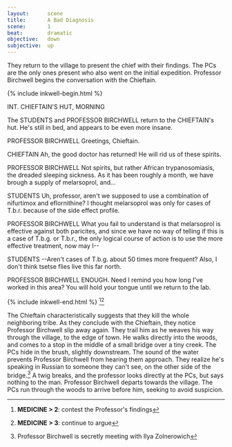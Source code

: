 ```yaml
---
layout:      scene
title:       A Bad Diagnosis
scene:       1
beat:        dramatic
objective:   down
subjective:  up
---
```



They return to the village to present the chief with their findings.
The PCs are the only ones present who also went on the initial expedition.
Professor Birchwell begins the conversation with the Chieftain.


{% include inkwell-begin.html %}

INT. CHIEFTAIN'S HUT, MORNING

The STUDENTS and PROFESSOR BIRCHWELL return to the CHIEFTAIN's hut.
He's still in bed, and appears to be even more insane.

PROFESSOR BIRCHWELL
Greetings, Chieftain.

CHIEFTAIN
Ah, the good doctor has returned!
He will rid us of these spirits.

PROFESSOR BIRCHWELL
Not spirits, but rather African trypanosomiasis,
the dreaded sleeping sickness.
As it has been roughly a month,
we have brough a supply of melarsoprol, and...

STUDENTS
Uh, professor, aren't we supposed to use a combination of nifurtimox and eflornithine?
I thought melarsoprol was only for cases of T.b.r. because of the side effect profile.

PROFESSOR BIRCHWELL
What you fail to understand is that melarsoprol is effective against both paricites,
and since we have no way of telling if this is a case of T.b.g. or T.b.r.,
the only logical course of action is to use the more effective treatment, now may I--

STUDENTS
--Aren't cases of T.b.g. about 50 times more frequent?
Also, I don't think tsetse flies live this far north.

PROFESSOR BIRCHWELL
ENOUGH. Need I remind you how long I've worked in this area?
You will hold your tongue until we return to the lab.

{% include inkwell-end.html %}
[^2][^3]


The Chieftain characteristically suggests that they kill the whole neighboring tribe.
As they conclude with the Chieftain, they notice Professor Birchwell slip away again.
They trail him as he weaves his way through the village, to the edge of town.
He walks directly into the woods, and comes to a stop in the middle of a small bridge over a tiny creek.
The PCs hide in the brush, slightly downstream.
The sound of the water prevents Professor Birchwell from hearing them approach.
They realize he's speaking in Russian to someone they can't see, on the other side of the bridge.[^4]
A twig breaks, and the professor looks directly at the PCs, but says nothing to the man.
Professor Birchwell departs towards the village.
The PCs run through the woods to arrive before him, seeking to avoid suspicion.


[^0]: Educated players and medical professionals will notice this diagnosis to be objectively false.
[^1]: The Professor will try to confuse them with more medical knowledge, or cast doubt on them.
[^2]: **MEDICINE > 2**: contest the Professor's findings
[^3]: **MEDICINE > 3**: continue to argue
[^4]: Professor Birchwell is secretly meeting with Ilya Zolnerowich










